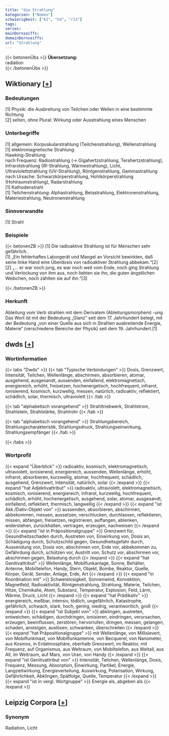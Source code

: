 ```yaml
---
title: "die Strahlung"
kategorien: ["Nomen"]
schwierigkeit: ["k2", "h4", "r13"]
tags:
series:
mainDornseiffs:
domainDornseiffs:
url: "Strahlung"
---
```


{{< betonenÜbs >}}
**Übersetzung:**  
radiation  
{{< /betonenÜbs >}}

## Wiktionary [[+](https://de.wiktionary.org/wiki/Strahlung)]

### Bedeutungen
[1] Physik: die Ausbreitung von Teilchen oder Wellen in eine bestimmte Richtung  
[2] selten, ohne Plural: Wirkung oder Ausstrahlung eines Menschen  

### Unterbegriffe
[1] allgemein: Korpuskularstrahlung (Teilchenstrahlung), Wellenstrahlung  
[1] elektromagnetische Strahlung:  
Hawking-Strahlung  
nach Frequenz: Radiostrahlung (→ Gigahertzstrahlung, Terahertzstrahlung), Infrarotstrahlung (IR-Strahlung, Wärmestrahlung), Licht, Ultraviolettstrahlung (UV-Strahlung),  Röntgenstrahlung, Gammastrahlung  
nach Ursache: Schwarzkörperstrahlung, Hohlkörperstrahlung (Hohlraumstrahlung), Radarstrahlung  
[1] Kathodenstrahl  
[1] Teilchenstrahlung: Alphastrahlung, Betastrahlung, Elektronenstrahlung, Materiestrahlung, Neutronenstrahlung  

### Sinnverwandte
[1] Strahl  

### Beispiele
{{< betonenZB >}}
[1] Die radioaktive Strahlung ist für Menschen sehr gefährlich.  
[1] „Ein fehlerhaftes Laborgerät und Mangel an Vorsicht bewirkten, daß seine linke Hand eine Überdosis von radioaktiver Strahlung abbekam.“[2]  
[2] „… er war noch jung, es war noch weit vom Ende, noch ging Strahlung und Verlockung von ihm aus, noch liebten sie ihn, die guten ängstlichen Weibchen, noch zählten sie auf ihn.“[3]  

{{< /betonenZB >}}
### Herkunft
Ableitung vom Verb strahlen mit dem Derivatem (Ableitungsmorphem) -ung  
Das Wort ist mit der Bedeutung „Glanz“ seit dem 17. Jahrhundert belegt, mit der Bedeutung „von einer Quelle aus sich in Strahlen ausbreitende Energie, Materie“ (verschiedene Bereiche der Physik) seit dem 19. Jahrhundert.[1]  



## dwds [[+](https://www.dwds.de/wb/Strahlung)]

### Wortinformation
{{< tabs "Dwds" >}}
{{< tab "Typische Verbindungen" >}}
Dosis, Grenzwert, Intensität, Teilchen, Wellenlänge, abschirmen, absorbieren, atomar, ausgehend, ausgesandt, aussenden, einfallend, elektromagnetisch, energiereich, erhöht, freisetzen, hochenergetisch, hochfrequent, infrarot, ionisierend, kosmisch, kurzwellig, messen, natürlich, radioaktiv, reflektiert, schädlich, solar, thermisch, ultraviolett
{{< /tab >}}

{{< tab "alphabetisch vorangehend" >}}
Strahltriebwerk, Strahlstrom, Strahlstein, Strahlstärke, Strahlrohr
{{< /tab >}}

{{< tab "alphabetisch vorangehend" >}}
Strahlungsbereich, Strahlungscharakteristik, Strahlungsdruck, Strahlungseinwirkung, Strahlungsempfänger
{{< /tab >}}

{{< /tabs >}}

### Wortprofil
{{< expand "Überblick" >}} radioaktiv, kosmisch, elektromagnetisch, ultraviolett, ionisierend, energiereich, aussenden, Wellenlänge, erhöht, infrarot, absorbieren, kurzwellig, atomar, hochfrequent, schädlich, ausgehend, Grenzwert, Intensität, natürlich, solar {{< /expand >}}
{{< expand "hat Adjektivattribut" >}} radioaktiv, ultraviolett, elektromagnetisch, kosmisch, ionisierend, energiereich, infrarot, kurzwellig, hochfrequent, schädlich, erhöht, hochenergetisch, ausgehend, solar, atomar, ausgesandt, einfallend, reflektiert, thermisch, langwellig {{< /expand >}}
{{< expand "ist Akk./Dativ-Objekt von" >}} aussenden, absorbieren, abschirmen, abbekommen, messen, aussetzen, verschlucken, durchlassen, reflektieren, missen, abfangen, freisetzen, registrieren, auffangen, ablenken, widerstehen, zurückhalten, vertragen, erzeugen, nachweisen {{< /expand >}}
{{< expand "ist in Präpositionalgruppe" >}} Grenzwert für, Gesundheitsschaden durch, Austreten von, Einwirkung von, Dosis an, Schädigung durch, Schutzschild gegen, Gesundheitsgefahr durch, Aussendung von, Dosis von, abschirmen von, Erde vor, abbekommen zu, Gefährdung durch, schützen vor, Austritt von, Schutz vor, abschirmen vor, abschirmen gegen, Belastung durch {{< /expand >}}
{{< expand "hat Genitivattribut" >}} Wellenlänge, Mobilfunkanlage, Sonne, Behälter, Antenne, Mobiltelefon, Handy, Stern, Objekt, Bombe, Reaktor, Quelle, Körper, Gerät, Sender, Anlage, Erde, Art {{< /expand >}}
{{< expand "in Koordination mit" >}} Schwerelosigkeit, Sonnenwind, Konvektion, Magnetfeld, Radioaktivität, Röntgenstrahlung, Strahlung, Materie, Teilchen, Hitze, Chemikalie, Atom, Substanz, Temperatur, Explosion, Feld, Lärm, Wärme, Druck, Licht {{< /expand >}}
{{< expand "hat Prädikativ" >}} energiereich, meßbar, intensiv, tödlich, ungefährlich, Katastrophe, gefährlich, schwach, stark, hoch, gering, niedrig, verantwortlich, groß {{< /expand >}}
{{< expand "ist Subjekt von" >}} abklingen, austreten, entweichen, schädigen, durchdringen, ionisieren, eindringen, verursachen, erzeugen, beeinflussen, zerstören, hervorrufen, dringen, messen, gelangen, schaden, ansteigen, auslösen, schwanken, überschreiten {{< /expand >}}
{{< expand "hat Präpositionalgruppe" >}} mit Wellenlänge, von Millisievert, von Mobilfunkmast, von Mobilfunkantenne, von Becquerel, von Nanometer, aus Kosmos, in Erdatmosphäre, oberhalb Grenzwert, im Reaktor, mit Frequenz, auf Organismus, aus Weltraum, von Mobiltelefon, aus Weltall, aus All, im Weltraum, auf Mars, von Uran, von Handy {{< /expand >}}
{{< expand "ist Genitivattribut von" >}} Intensität, Teilchen, Wellenlänge, Dosis, Frequenz, Messung, Absorption, Einwirkung, Partikel, Energie, Langzeitwirkung, Energieverteilung, Auswirkung, Polarisation, Wirkung, Gefährlichkeit, Abklingen, Spätfolge, Quelle, Temperatur {{< /expand >}}
{{< expand "ist in vergl. Wortgruppe" >}} Energie als, abgeben als {{< /expand >}}

## Leipzig Corpora [[+](https://corpora.uni-leipzig.de/en/res?word=Strahlung&corpusId=deu_newscrawl-public_2018)]


### Synonym
Radiation, Licht

